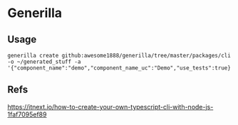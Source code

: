 # Generilla

## Usage

~~~
generilla create github:awesome1888/generilla/tree/master/packages/cli -o ~/generated_stuff -a '{"component_name":"demo","component_name_uc":"Demo","use_tests":true}'
~~~

## Refs

https://itnext.io/how-to-create-your-own-typescript-cli-with-node-js-1faf7095ef89
